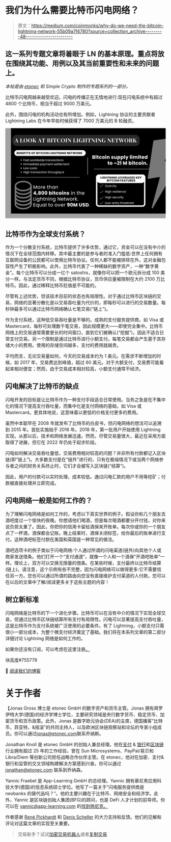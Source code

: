 # 我们为什么需要比特币闪电网络？

> 原文：<https://medium.com/coinmonks/why-do-we-need-the-bitcoin-lightning-network-55b09a7f4780?source=collection_archive---------48----------------------->

## 这一系列专题文章将着眼于 LN 的基本原理。重点将放在围绕其功能、用例以及其当前重要性和未来的问题上。

*本帖是由* [*etonec*](https://www.etonec.com/) *和 Simple Crypto 制作的专题系列的一部分。*

比特币闪电网越来越受欢迎。闪电的传播正在无情地进行:现在闪电系统中有超过 4800 个比特币，相当于超过 9000 万美元。

此外，围绕闪电的机构活动也有所增加。例如，Lightning 协议的主要贡献者 Lightning Labs 在今年早些时候获得了 7000 万美元的 B 轮融资。

![](img/7d959700e89a10ade4041f8f7ba39df0.png)

## 比特币作为全球支付系统？

作为一个分散支付系统，比特币提供了许多优势，通过它，资金可以在没有中介的情况下在全球范围内转移。其中最主要的是参与者的准入门槛低:世界上任何拥有互联网设备的公民都可以使用比特币协议。任何人都不能被排除在外，这对金融包容性产生了积极影响。此外，比特币代表了一种稀缺的数字资产，一种“数字黄金”。每个比特币可以分成一亿个 satoshis，就像你可以把一个欧元拆分成 100 美分一样。与法定货币不同，根据比特币协议，货币供应量被限制在大约 2100 万比特币。因此，通过稀释比特币贬值是不可能的。

尽管有上述优势，但该技术目前的状态也有局限性。对于通过比特币区块链的交易，网络的显著分散化是以交易吞吐量为代价的，即每秒可以进行的交易数量。每秒钟最多可以通过比特币网络确认七笔交易(“链上”)。

作为支付系统，这种低交易吞吐量是不够的。成熟的支付服务提供商，如 Visa 或 Mastercard，每秒可处理数千笔交易，因此规模更大——即使完全集中。比特币网络上的交易通常需要更长的时间窗口，直到它们被确认(“挖掘”)，因此不适合日常支付交易。另一个限制是通过比特币进行小额支付。每笔交易都会产生基于其存储大小的费用。使用的存储空间越多，支付的费用就越贵。

平均而言，无论交易量如何，今天的交易成本约为 1 美元。在需求不断增加的时候，如 2017 年，交易费达到峰值，超过 60 美元。对于大额支付，交易费可能看起来相对便宜；然而，由于交易成本相对较高，小额支付通常不经济。

## 闪电解决了比特币的缺点

闪电开发的目标是让比特币作为一种支付手段适合日常使用。当务之急是在不集中化的情况下提高支付吞吐量，而集中化是支付网络的基础，如 Visa 或 Mastercard。更具体地说，这意味着以更低的价格支付更多的费用。

虽然中本聪早在 2008 年就发布了比特币的白皮书，但闪电网络的想法可以追溯到 2015 年。首批实施始于 2016 年。2018 年，第一批用户开始使用 Lightning 实现。从那以后，技术和网络发展迅速。然而，尽管交易量很大，最近在采用方面取得了进展，但它在 2022 年仍处于起步阶段。

闪电如何解决交易吞吐量低，交易费用相对较高的问题？并非所有付款都记入区块链(即“链上”)。大多数支付是在“链外”进行的，只有在极端情况下或当两个网络参与者之间的财务关系终止时，它们才会被写入区块链(“结算”)。

因此，用户的付款可以实时处理，成本较低。通过闪电汇款的用户不用等挖矿；付款被直接处理并立即完成。

## 闪电网络一般是如何工作的？

为了理解闪电网络是如何工作的，考虑以下真实世界的例子。假设你和几个朋友去酒吧度过一个愉快的夜晚。你想请他们喝酒，但是每次喝酒都要分开付钱，对你来说负担太重了。因此，你把你的信用卡留给酒保来开账单。每次你或你的一个朋友点了一杯酒，酒保都会记账。晚上结束时，酒保关闭标签，给你最后的账单进行支付。这种酒吧标签付款在美国和英国是一种常见的做法。

酒吧选项卡的例子类似于闪电网络:个人通过所谓的闪电渠道(链外)向其他个人或商家发送借条。他们打开一个“支付通道”，就像一个人和一个酒保“开酒吧账单”一样。理论上，双方可以交换无限量的借条。在某些时候，支付最终以比特币结算(链上)。请注意，这个示例有些不完整，因为闪电网络可以做得更多:它不需要信任另一方。您也可以通过所谓的路由向您没有直接维护支付渠道的人付款。您可以在以后的文章中了解/阅读更多关于这些主题的内容！

## 树立新标准

闪电网络是比特币的下一个进化步骤。比特币可以在没有中介的情况下实现全球交易，但通过比特币区块链结算所有支付有局限性。闪电可以显著提高支付吞吐量，这是比特币作为支付系统被广泛使用的必要条件。有了 Lightning，小额支付只需很小一部分成本，为整个微支付经济奠定了基础。我们将在本系列文章的第二部分详细讨论 Lightning 网络是如何工作的。

如果你还没有订阅，可以考虑在这里注册[。](https://blog.simple-crypto.app/#/portal/signup/free)

块高度#755779

🧡 [阅读我们的博客](https://blog.simple-crypto.app/why-do-we-need-the-bitcoin-lightning-network/)

# 关于作者

【Jonas Gross 博士是 etonec GmbH 的数字资产和货币主管。Jonas 拥有拜罗伊特大学(德国)的经济学博士学位，主要研究领域是央行数字货币、稳定货币、加密货币和货币政策。此外，Jonas 是数字欧元协会(DEA)的主席，德国播客“比特币，菲亚特，&摇滚”的共同主持人，以及欧洲区块链观察站和论坛的专家小组成员。你可以通过[jonas@etonec.com](mailto:jonas@etonec.com)联系乔纳斯。

Jonathan Knoll 是 etonec GmbH 的创始人兼总经理。他在[支付](https://www.linkedin.com/feed/hashtag/?keywords=payment&highlightedUpdateUrns=urn%3Ali%3Aactivity%3A6947468774417563648) & [银行](https://www.linkedin.com/feed/hashtag/?keywords=banking&highlightedUpdateUrns=urn%3Ali%3Aactivity%3A6947468774417563648)和[区块链](https://www.linkedin.com/feed/hashtag/?keywords=blockchain&highlightedUpdateUrns=urn%3Ali%3Aactivity%3A6947468774417563648)行业拥有超过 25 年的工作经验，曾在 Sun Microsystems、PayPal/易贝和 Libra/Diem 等创新公司担任战略合作伙伴主管。在 etonec，他对在加密、支付&银行和监管的交叉领域构建解决方案感到兴奋。你可以通过 jonathan@etonec.com 联系到乔纳森。

Yannic Fraebel 是 App-Learning GmbH 的总经理。Yannic 拥有慕尼黑应用科技大学(德国)的信息系统硕士学位。他写了一篇关于“闪电服务提供商是 neobanks 的替代品吗？”。他的主要兴趣在于比特币、网络安全和经济学。此外，Yannic 是区块链创始人集团(BFG)的顾问，也是 DeFi 人才计划的前导师。你可以在 yannic@app-learning.com 的[找到扬尼克。](mailto:yannic@app-learning.com)

作者感谢 [René Pickhardt](https://ln.rene-pickhardt.de/) 和 [Denis Scheller](https://www.linkedin.com/in/denisscheller/) 的大力支持和反馈。他们的见解和评论对这篇文章的实现至关重要。

> 交易新手？试试[加密交易机器人](/coinmonks/crypto-trading-bot-c2ffce8acb2a)或者[复制交易](/coinmonks/top-10-crypto-copy-trading-platforms-for-beginners-d0c37c7d698c)